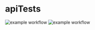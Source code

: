 # apiTests
![example workflow](https://github.com/hsoper/apiTests/actions/workflows/style.yaml/badge.svg)
![example workflow](https://github.com/hsoper/apiTests/actions/workflows/test.yaml/badge.svg)
